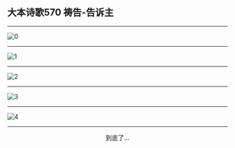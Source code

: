 
## 大本诗歌570 祷告-告诉主
        
<div id="aplayer0"></div>

---

<img alt="0" data-original="/data/d0570/0.png">

---

<img alt="1" data-original="/data/d0570/1.png">

---

<img alt="2" data-original="/data/d0570/2.png">

---

<img alt="3" data-original="/data/d0570/3.png">

---

<img alt="4" data-original="/data/d0570/4.png">

---

<p style="text-align: center">到底了...</p>

<script src="/js/dist-view.js"></script>

<script>
MAIN.id = 'd0570';
        
const ap0 = new APlayer({
    container: document.getElementById('aplayer0'),
    volume: 1,
    loop: 'none',
    preload: 'none',
    audio: [{
        name: '大本诗歌570.mp3',
        artist: '大本诗歌',
        url: 'https://res.wx.qq.com/voice/getvoice?mediaid=MzI0NTk3MDM5M18yMjQ3NDk0NjY5',
        cover: '/favicon'
    }]
});
</script>
